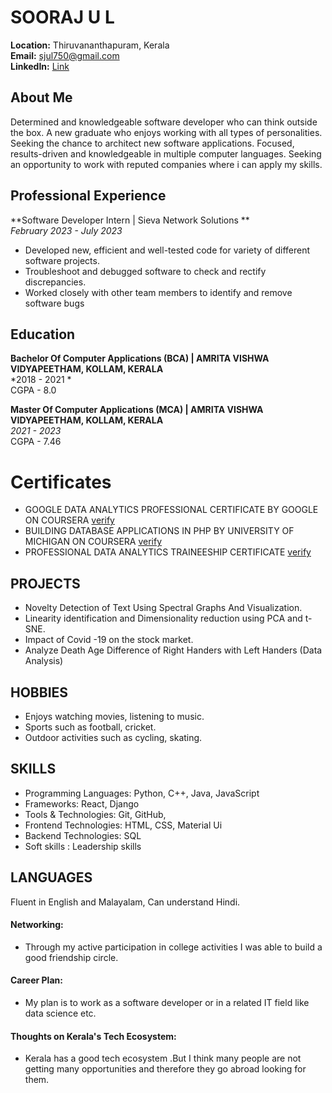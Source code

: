 # SOORAJ U L

**Location:** Thiruvananthapuram, Kerala  
**Email:** sjul750@gmail.com  
**LinkedIn:** [Link](www.linkedin.com/in/sooraj-u-l-5a6017165)

## About Me
 Determined and knowledgeable software developer who can think outside the box. A new graduate who enjoys working with all types of personalities. Seeking the chance to architect new software applications. Focused, results-driven and knowledgeable in multiple computer languages. Seeking an opportunity to work with reputed companies where i can apply my skills.
## Professional Experience
**Software Developer Intern | Sieva Network Solutions **  
*February 2023 - July 2023*  
- Developed new, efficient and well-tested code for variety of different software projects.
- Troubleshoot and debugged software to check and rectify discrepancies.
- Worked closely with other team members to identify and remove software bugs

## Education
**Bachelor Of Computer Applications (BCA) | AMRITA VISHWA VIDYAPEETHAM, KOLLAM, KERALA**  
*2018 - 2021  *  
CGPA - 8.0

**Master Of Computer Applications (MCA) | AMRITA VISHWA VIDYAPEETHAM, KOLLAM, KERALA**  
*2021 - 2023*  
CGPA - 7.46

# Certificates
- GOOGLE DATA ANALYTICS PROFESSIONAL CERTIFICATE BY GOOGLE ON COURSERA [verify](https://www.credly.com/badges/be1bb955-995c-4f8e-aa1a-cdadc8d55275/public_url)   
- BUILDING DATABASE APPLICATIONS IN PHP BY UNIVERSITY OF MICHIGAN ON COURSERA [verify](https://www.coursera.org/account/accomplishments/certificate/QQ6RAF5Q8PWJ)
- PROFESSIONAL DATA ANALYTICS TRAINEESHIP CERTIFICATE [verify](https://www.dropbox.com/scl/fi/fpyhh5uuti8va5e1683az/Traineeship-MTE-certificate.pdf?rlkey=g3zi65qq9rxa9hzbga36hjw5x&dl=0)


## PROJECTS
- Novelty Detection of Text Using Spectral Graphs And Visualization.
- Linearity identification and Dimensionality reduction using PCA and t-SNE.
- Impact of Covid -19 on the stock market.
- Analyze Death Age Difference of Right Handers with Left Handers (Data Analysis)

## HOBBIES
- Enjoys watching movies, listening to music.
- Sports such as football, cricket.
- Outdoor activities such as cycling, skating.

## SKILLS
- Programming Languages: Python, C++, Java, JavaScript
- Frameworks: React, Django
- Tools & Technologies: Git, GitHub, 
- Frontend Technologies: HTML, CSS, Material Ui
- Backend Technologies: SQL
- Soft skills : Leadership skills

## LANGUAGES
Fluent in English and Malayalam, Can understand Hindi.
  
#### Networking:

- Through my active participation in college activities I was able to build a good friendship circle.
  
#### Career Plan:

- My plan is to work as a software developer or in a related IT field like data science etc.

#### Thoughts on Kerala's Tech Ecosystem:

- Kerala has a good tech ecosystem .But I think many people are not getting many opportunities and therefore they go abroad looking for them.

